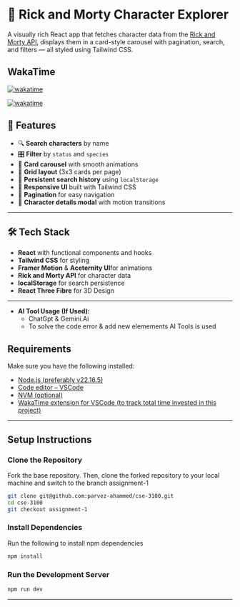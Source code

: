 # 🧪 Rick and Morty Character Explorer

A visually rich React app that fetches character data from the [Rick and Morty API](https://rickandmortyapi.com/), displays them in a card-style carousel with pagination, search, and filters — all styled using Tailwind CSS.
## WakaTime

[![wakatime](https://wakatime.com/badge/user/8e47db68-1502-4309-b657-785629e3abc9/project/a66d4c3d-12fb-4c3b-bb1f-198d910354ca.svg)](https://wakatime.com/badge/user/8e47db68-1502-4309-b657-785629e3abc9/project/a66d4c3d-12fb-4c3b-bb1f-198d910354ca)

[![wakatime](https://wakatime.com/badge/user/8e47db68-1502-4309-b657-785629e3abc9/project/3ab2dfe5-a20d-402e-9b2c-4c283956ff71.svg)](https://wakatime.com/badge/user/8e47db68-1502-4309-b657-785629e3abc9/project/3ab2dfe5-a20d-402e-9b2c-4c283956ff71)

## 🚀 Features

- 🔍 **Search characters** by name
- 🎛️ **Filter** by `status` and `species`
- 🎠 **Card carousel** with smooth animations
- 📐 **Grid layout** (3x3 cards per page)
- 💾 **Persistent search history** using `localStorage`
- 📄 **Responsive UI** built with Tailwind CSS
- 🔄 **Pagination** for easy navigation
- 🧩 **Character details modal** with motion transitions

---

## 🛠️ Tech Stack

- **React** with functional components and hooks
- **Tailwind CSS** for styling
- **Framer Motion** & **Aceternity UI**for animations
- **Rick and Morty API** for character data
- **localStorage** for search persistence
- **React Three Fibre** for 3D Design
---

- **AI Tool Usage (If Used):**  
  - ChatGpt & Gemini.Ai
  - To solve the code error & add new elemements AI Tools is used

## Requirements

Make sure you have the following installed:

- [Node.js (preferably v22.16.5)](https://nodejs.org/en/download/)
- [Code editor – VSCode](https://code.visualstudio.com/)
- [NVM (optional)](https://github.com/coreybutler/nvm-windows)
- [WakaTime extension for VSCode (to track total time invested in this project)](https://wakatime.com/plugins/vscode)

---

## Setup Instructions

### Clone the Repository

Fork the base repository. Then, clone the forked repository to your local machine and switch to the branch assignment-1

```bash
git clone git@github.com:parvez-ahammed/cse-3100.git
cd cse-3100
git checkout assignment-1
```

### Install Dependencies

Run the following to install npm dependencies

```bash
npm install
```

### Run the Development Server

```bash
npm run dev
```

---
